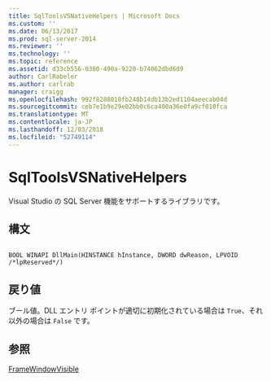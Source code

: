 ```yaml
---
title: SqlToolsVSNativeHelpers | Microsoft Docs
ms.custom: ''
ms.date: 06/13/2017
ms.prod: sql-server-2014
ms.reviewer: ''
ms.technology: ''
ms.topic: reference
ms.assetid: d33cb556-0380-490a-9220-b74062dbd6d9
author: CarlRabeler
ms.author: carlrab
manager: craigg
ms.openlocfilehash: 992f8288018fb248b14db13b2ed1104aeecab04d
ms.sourcegitcommit: ceb7e1b9e29e02bb0c6ca400a36e0fa9cf010fca
ms.translationtype: MT
ms.contentlocale: ja-JP
ms.lasthandoff: 12/03/2018
ms.locfileid: "52749114"
---
```

# <a name="sqltoolsvsnativehelpers"></a>SqlToolsVSNativeHelpers
  Visual Studio の SQL Server 機能をサポートするライブラリです。  
  
## <a name="syntax"></a>構文  
  
```  
  
BOOL WINAPI DllMain(HINSTANCE hInstance, DWORD dwReason, LPVOID /*lpReserved*/)  
```  
  
## <a name="return-value"></a>戻り値  
 ブール値。DLL エントリ ポイントが適切に初期化されている場合は `True`、それ以外の場合は `False` です。  
  
## <a name="see-also"></a>参照  
 [FrameWindowVisible](sqltoolsvsnativehelpers-framewindowvisible.md)  
  
  
